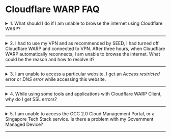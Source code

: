 # Cloudflare WARP FAQ

<details>
<summary>1. What should I do if I am unable to browse the internet using Cloudflare WARP?</summary>

Check if you are connected to any VPN. If you are still connected to your VPN, you may not be able to access the internet as it conflicts with your DNS resolver configuration. To resolve this, disconnect from your VPN and make sure only Cloudflare WARP is connected.

</details>
     <hr />
<details><summary>2. I had to use my VPN and as recommended by SEED, I had turned off Cloudflare WARP and connected to VPN. After three hours, when Cloudflare WARP automatically reconnects, I am unable to browse the internet. What could be the reason and how to resolve it?</summary>

If you disconnect Cloudflare WARP on your device, it gets automatically reconnected after three hours. At that time, if you are still connected to your VPN, you may not be able to access the internet as it conflicts with your DNS resolver configuration.

To resolve this, disconnect the device from your WiFi and reconnect it to your WiFi to reset the DNS resolver settings or restart your device.

In addition, make sure the VPN configuration does not route all traffic and DNS queries to the VPN server. Our recommendation is not to turn on WARP and the VPN at the same time.

</details>
     <hr />

<details>
<summary>3. I am unable to access a particular website. I get an <em>Access restricted</em> error or <em>DNS error</em> while accessing this website.</summary>

The following can cause this issue:

- Gateway may have blocked these sites as WARP works with Cloudflare Gateway to block websites that are identified as malware sources or a security risk as per our security policy.

- DNS resolution for the website may fail because of WARP and Gateway.

*To resolve gateway issues for trusted sites* :

1. Turn off WARP.
2. Ensure Microsoft Defender is running to protect your device against malware.

?> Note WARP connection will automatically reconnect after three hours.

*To resolve DNS error for your device* :

<details><summary>macOS</summary>

1. Go to **Apple** menu > **System Preferences** > **Network**.

![network](../images/resolve-dns-error-macos/network.png)


2. Select **Wi-Fi** from the left pane and click **Advanced**.

?> If the lock icon at the lower left appears locked, click it to unlock the preference pane.

![wifi](../images/resolve-dns-error-macos/wifi.png)

3. Go to the **DNS tab** and click the plus icon.

<kbd>![DNS](../images/resolve-dns-error-macos/advanced-dns.png)

4. Enter 1.1.1.1 and click the plus icon again.

![DNS1](../images/resolve-dns-error-macos/dns-1.png)

5. Enter 1.0.0.1 and click **OK**.

![DNS2](../images/resolve-dns-error-macos/dns-2.png)

6. Click **Apply**

![apply DNS changes](../images/resolve-dns-error-macos/apply-dns-changes.png)

7. Restart your browser and verify if you can access the SEED-trusted websites such as GCC 2.0 CMP and any secured public website.
8. If you still cannot access SEED-trusted websites, raise a [Support Request][raise-support-request].
</details><br>

<details><summary>Windows</summary>

1. Select **Start** > **Settings** > **Network & Internet**.

![change-adapter-options](../images/resolve-dns-error-windows/change-adapter-options.png)

2. In the **Status** page, under **Advanced network settings** , select **Change adapter options**. The **Network Connections** page is displayed.
3. Right-click **Wi-Fi** and select **Properties**.

![wifi-properties](../images/resolve-dns-error-windows/wifi-properties.png)

4. Select **Internet Protocol Version 4(TCP/IPv4)** and click **Properties**.

![ipv4](../images/resolve-dns-error-windows/ipv4.png)

5. In the **General** tab, select **Use the following DNS server addresses**.

![existing-dns-server-address](../images/resolve-dns-error-windows/existing-dns-server-address.png)

?> Note down your existing settings for future reference.

6. Enter **1.1.1.1** as **Preferred DNS server** and **1.0.0.1** as **Alternate DNS server** addresses.

![new-dns-server-address](../images/resolve-dns-error-windows/new-dns-server-address.png)

7. Click **OK** and exit the window.
8. Restart your browser and verify if you can access the SEED-trusted websites such as GCC 2.0 CMP and any secured public website.
9. If you still cannot access SEED-trusted websites, raise a [support-request][raise-support-request].

</details>
</details>
     <hr />

<details>
<summary>4. While using some tools and applications with Cloudflare WARP Client, why do I get SSL errors?</summary>

Your tool or application may be using a certificate store that is separate from the trusted root certificate store of your system.

  1. Download the Cloudflare CA certificate to your root system store(s) from the [Cloudflare documentation page][install-cloudflare-cert-operating-system].
  2. Refer to your CLI tool documentation and configure it to trust the Cloudflare root certificate.
  3. You can also refer to the following links for instructions to configure your tool or application:
     * [Our instructions for commonly used CLI tools across Singapore
       Government developers](configuration-of-common-developer-cli-tools-with-cloudflare-warp), or
     * [Cloudflare instructions for configuring commonly used developer CLI
       tools][install-cloudflare-cert-applications].

</details>
<hr />

<details>
<summary>5.  I am unable to access the GCC 2.0 Cloud Management Portal, or a Singapore Tech Stack service. Is there a problem with my Government Managed Device?</summary>

If you are unable to access the GCC 2.0 CMP or a SGTS service, confirm the following. If your answer is "Yes" for all these queries, raise an [incident support request](raise-support-request) and [upload the diagnostic file to it]().

*Confirm the following* :
1. If you have received the successfully onboarded email from DEEP.
2. If you are using only the [supported browsers](best-practices).
3. Ensure that Cloudflare WARP client is updated to the latest version and is connected. Go to Cloudflare WARP **Settings**, and ensure that **Gateway with WARP** is selected.
4. If Tanium is listed in the **Start** menu for Windows and in **Finder** > **Applications** for macOS.
5. If your device operating system is updated to the latest version.
6. If Defender is up-to-date and in the running state.
7. If your TechPass account has the required permissions to access the GCC 2.0 CMP or a particular SGTS service.

In addition, make sure the VPN configuration does not route all traffic
and DNS queries to the VPN server. Our recommendation is not to turn on
WARP and the VPN at the same time.

If you are still having issues accessing the GCC 2.0 CMP or SGTS
service, raise a [Support Request][raise-support-request].

</details>
<hr />



[raise-support-request]: support-channels.md
[install-cloudflare-cert-operating-system]: https://developers.cloudflare.com/cloudflare-one/connections/connect-devices/warp/install-cloudflare-cert/#add-the-certificate-to-your-system
[config-cli-tools-with-warp]: configuration-of-common-developer-cli-tools-with-cloudflare-warp.md
[install-cloudflare-cert-applications]: https://developers.cloudflare.com/cloudflare-one/connections/connect-devices/warp/install-cloudflare-cert/#adding-to-applications
